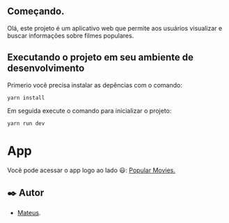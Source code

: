 ## Começando.

Olá, este projeto é um aplicativo web que permite aos usuários visualizar e buscar informações sobre filmes populares.

## Executando o projeto em seu ambiente de desenvolvimento

Primerio você precisa instalar as depências com o comando:

```
yarn install
```

Em seguida execute o comando para inicializar o projeto:

```
yarn run dev
```
# App
Você pode acessar o app logo ao lado &#x1F603;:
<a href="https://popular-movies-l44n4vilr-mateusfelixdias.vercel.app/">Popular Movies.</a>

## ✒️ Autor

- [Mateus](https://github.com/mateusfelixdias).
